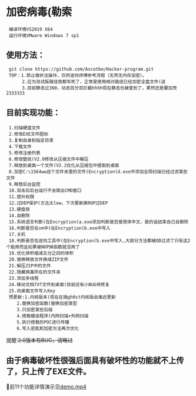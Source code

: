 加密病毒(勒索
=
     编译环境VS2019 X64
	 运行环境VMware Windows 7 sp1
	 
	 
使用方法：
-
     git clone https://github.com/Ascotbe/Hacker-program.git
	 TOP：1.禁止做非法操作，仅供逆向师傅参考流程（无壳无内存加密）。
	      2.应为测试版路径我都写死了，正常是使用相对路径已经加密全盘文件(逃
	      3.目前静态过360，动态百分百拦截hhhh现在静态也被查到了，果然还是要加壳2333333


目前实现功能：
-
	 1.扫描硬盘文件
	 2.修改EXE文件图标
	 3.复制自身到指定目录
	 4.下载文件
	 5.修改注册列表
	 6.修改壁纸(V2.0修改从压缩文件中解压
	 7.释放到桌面一个文件(V2.2优化从压缩包中提取到桌面
	 8.加密C:\1564ww这个文件夹里的文件(Encryption(d.exe中添加全局扫描已经过滤某些文件
	 9.释放后台监控
	 10.双击后后台运行不会跳出CMD窗口
	 11.提升权限
	 12.过DEP保护(方法太low，下次更新换ROP过DEP
	 13.硬盘锁
	 14.自删除
	 15.系统语言判断(在Encryption(a.exe添加判断是否是简体中文，是的话结束自己自删除
     16.判断是否在vm中(在Encryption(b.exe中写入
	 17.关机
	 18.判断是否在逆向工具中(在Encryption(b.exe中写入,大部分方法都被OD过滤了只有这2个能用而且如果被NOP掉函数就没用了
	 19.优化体积缩减五分之四的体积
	 20.替换释放文件换成ZIP文件
	 21.解压ZIP中的文件
	 22.隐藏病毒所在的文件夹
	 23.添加多线程
	 24.移动文档TXT文件到桌面(目前还有小BUG待修复
	 25.向桌面文件写入Key
	 预更新:1.内核版本(现在在搞gh0st内核版会推迟更新
	 	2.替换加密函数(替换加密类型
		3.只加密某些后缀
		4.搭载蠕虫程序(内网扫描+外网扫描
		5.执行搭载的POC进行传播
		6.写入密匙和加密方法再次优化
提醒:~~2.0版本有BUG，请略过~~
		
由于病毒破坏性很强后面具有破坏性的功能就不上传了，只上传了EXE文件。
-	 
	

:lemon:前11个功能详情演示见[demo.mp4](https://github.com/Ascotbe/Hacker-program/blob/master/Encryption/demo.mp4)
